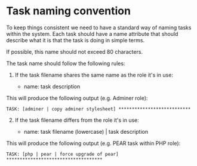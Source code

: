 # Task naming convention

To keep things consistent we need to have a standard way of naming tasks within the system. Each task should have a name attribute that should describe what it is that the task is doing in simple terms. 

If possible, this name should not exceed 80 characters. 

The task name should follow the following rules:

1. If the task filename shares the same name as the role it's in use:

    - name: task description

This will produce the following output (e.g. Adminer role):

    TASK: [adminer | copy adminer stylesheet] ***************************

2. If the task filename differs from the role it's in use:

    - name: task filename (lowercase) | task description

This will produce the following output (e.g. PEAR task within PHP role):

    TASK: [php | pear | force upgrade of pear] ************************************
